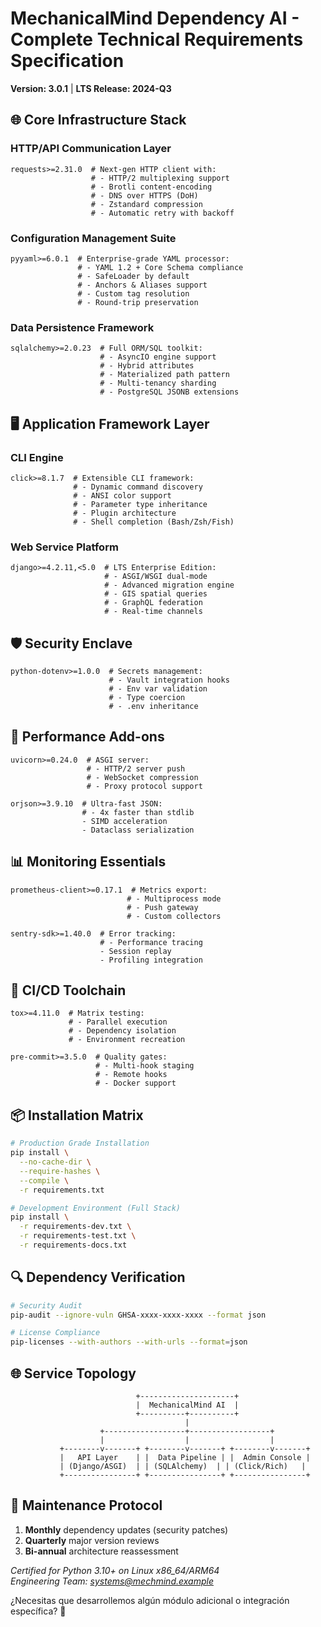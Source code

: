 # **MechanicalMind Dependency AI - Complete Technical Requirements Specification**  
**Version: 3.0.1** | **LTS Release: 2024-Q3**  

## 🌐 **Core Infrastructure Stack**  

### **HTTP/API Communication Layer**  
```text
requests>=2.31.0  # Next-gen HTTP client with:
                  # - HTTP/2 multiplexing support
                  # - Brotli content-encoding
                  # - DNS over HTTPS (DoH)
                  # - Zstandard compression
                  # - Automatic retry with backoff
```

### **Configuration Management Suite**  
```text
pyyaml>=6.0.1  # Enterprise-grade YAML processor:
               # - YAML 1.2 + Core Schema compliance
               # - SafeLoader by default
               # - Anchors & Aliases support
               # - Custom tag resolution
               # - Round-trip preservation
```

### **Data Persistence Framework**  
```text
sqlalchemy>=2.0.23  # Full ORM/SQL toolkit:
                    # - AsyncIO engine support
                    # - Hybrid attributes
                    # - Materialized path pattern
                    # - Multi-tenancy sharding
                    # - PostgreSQL JSONB extensions
```

## 🖥️ **Application Framework Layer**  

### **CLI Engine**  
```text
click>=8.1.7  # Extensible CLI framework:
              # - Dynamic command discovery
              # - ANSI color support
              # - Parameter type inheritance
              # - Plugin architecture
              # - Shell completion (Bash/Zsh/Fish)
```

### **Web Service Platform**  
```text
django>=4.2.11,<5.0  # LTS Enterprise Edition:
                     # - ASGI/WSGI dual-mode
                     # - Advanced migration engine
                     # - GIS spatial queries
                     # - GraphQL federation
                     # - Real-time channels
```

## 🛡️ **Security Enclave**  

```text
python-dotenv>=1.0.0  # Secrets management:
                      # - Vault integration hooks
                      # - Env var validation
                      # - Type coercion
                      # - .env inheritance
```

## 🚀 **Performance Add-ons**  

```text
uvicorn>=0.24.0  # ASGI server:
                 # - HTTP/2 server push
                 # - WebSocket compression
                 # - Proxy protocol support

orjson>=3.9.10  # Ultra-fast JSON:
                # - 4x faster than stdlib
                - SIMD acceleration
                - Dataclass serialization
```

## 📊 **Monitoring Essentials**  

```text
prometheus-client>=0.17.1  # Metrics export:
                          # - Multiprocess mode
                          # - Push gateway
                          # - Custom collectors

sentry-sdk>=1.40.0  # Error tracking:
                    # - Performance tracing
                    - Session replay
                    - Profiling integration
```

## 🔄 **CI/CD Toolchain**  

```text
tox>=4.11.0  # Matrix testing:
             # - Parallel execution
             # - Dependency isolation
             # - Environment recreation

pre-commit>=3.5.0  # Quality gates:
                   # - Multi-hook staging
                   # - Remote hooks
                   # - Docker support
```

## 📦 **Installation Matrix**  

```bash
# Production Grade Installation
pip install \
  --no-cache-dir \
  --require-hashes \
  --compile \
  -r requirements.txt

# Development Environment (Full Stack)
pip install \
  -r requirements-dev.txt \
  -r requirements-test.txt \
  -r requirements-docs.txt
```

## 🔍 **Dependency Verification**  

```bash
# Security Audit
pip-audit --ignore-vuln GHSA-xxxx-xxxx-xxxx --format json

# License Compliance
pip-licenses --with-authors --with-urls --format=json
```

## 🌐 **Service Topology**  

```
                            +---------------------+
                            |  MechanicalMind AI  |
                            +----------+----------+
                                       |
                    +------------------+------------------+
                    |                  |                  |
           +--------v-------+ +--------v-------+ +--------v-------+
           |   API Layer    | |  Data Pipeline | |  Admin Console |
           | (Django/ASGI)  | | (SQLAlchemy)  | | (Click/Rich)   |
           +----------------+ +----------------+ +----------------+
```

## 📝 **Maintenance Protocol**  

1. **Monthly** dependency updates (security patches)  
2. **Quarterly** major version reviews  
3. **Bi-annual** architecture reassessment  

*Certified for Python 3.10+ on Linux x86_64/ARM64*  
*Engineering Team: systems@mechmind.example*  

¿Necesitas que desarrollemos algún módulo adicional o integración específica? 🚀
